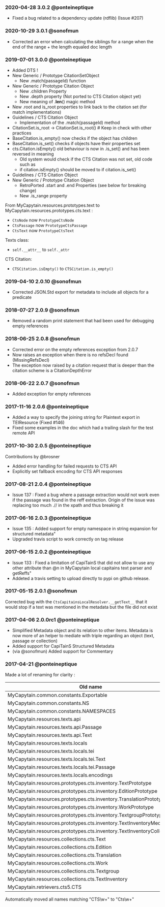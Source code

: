 ### 2020-04-28 3.0.2 @ponteineptique

- Fixed a bug related to a dependency update (rdflib) (Issue #207) 

### 2020-10-29 3.0.1 @sonofmun

- Corrected an error when calculating the siblings for a range when the end of the range + the length equaled doc length

### 2019-07-01 3.0.0 @ponteineptique

- Added DTS !
- New Generic / Prototype CitationSetObject
    - New .match(passageId) function
- New Generic / Prototype Citation Object
    - New .children Property
    - New .depth property (Not ported to CTS Citation object yet)
    - New meaning of .__len__() magic method
- New .root and is_root properties to link back to the citation set (for match implementations)
- Guidelines / CTS Citation Object
    - Implementation of the .match(passageId) method
- CitationSet.is_root -> CitationSet.is_root() # Keep in check with other practices
- BaseCitation.is_empty() now checks if the object has children
- BaseCitation.is_set() checks if objects have their properties set
- cts.Citation.isEmpty() old behaviour is now in .is_set() and has been reversed in meaning
    - Old system would check if the CTS Citation was not set, old code such as
    - if citation.isEmpty() should be moved to if citation.is_set()
- Guidelines / CTS Citation Object
- New Generic / Prototype Citation Object
    - RetroPorted .start and .end Properties (see below for breaking change)
    - New .is_range property

From MyCapytain.resources.prototypes.text to MyCapytain.resources.prototypes.cts.text :

- `CtsNode` now `PrototypeCtsNode`
- `CtsPassage` now `PrototypeCtsPassage`
- `CtsText` now `PrototypeCtsText`

Texts class:
- `self.__attr__` to `self._attr`

CTS Citation:
- `CTSCitation.isEmpty()` to `CTSCitation.is_empty()`

### 2019-04-10 2.0.10 @sonofmun

- Corrected JSON.Std export for metadata to include all objects for a predicate

### 2018-07-27 2.0.9 @sonofmun

 - Removed a random print statement that had been used for debugging empty references

### 2018-06-25 2.0.8 @sonofmun

- Corrected error on the empty references exception from 2.0.7
- Now raises an exception when there is no refsDecl found (MissingRefsDecl)
- The exception now raised by a citation request that is deeper than the citation scheme is a CitationDepthError

### 2018-06-22 2.0.7 @sonofmun

- Added exception for empty references

### 2017-11-16 2.0.6 @ponteineptique

- Added a way to specify the joining string for Plaintext export in TEIResource (Fixed #146)
- Fixed some examples in the doc which had a trailing slash for the test remote API

### 2017-10-30 2.0.5 @ponteineptique

Contributions by @brosner

- Added error handling for failed requests to CTS API
- Explicitly set fallback encoding for CTS API responses

### 2017-08-21 2.0.4 @ponteineptique

- Issue 137 : Fixed a bug where a passage extraction would not work even if the passage was found in the reff extraction. Origin of the issue was replacing too much .// in the xpath and thus breaking it

### 2017-06-16 2.0.3 @ponteineptique

- Issue 135 : Added support for empty namespace in string expansion for structured metadata"
- Upgraded travis script to work correctly on tag release

### 2017-06-15 2.0.2 @ponteineptique

- Issue 133 : Fixed a limitation of CapiTainS that did not allow to use any other attribute than @n in MyCapytain local capitains text parser and getReffs"
- Addeted a travis setting to upload directly to pypi on github release.

### 2017-05-15 2.0.1 @sonofmun

Corrected bug with the `CtsCapitainsLocalResolver.__getText__` that it would stop if a text was mentioned in the metadata but the file did not exist

### 2017-04-06 2.0.0rc1 @ponteineptique

- Simplified Metadata object and its relation to other items. Metadata is now more of an helper to mediate with triple regarding an object (text, passage or collection)
- Added support for CapiTainS Structured Metadata
- (via @sonofmun) Added support for Commentary

### 2017-04-21 @ponteineptique

Made a lot of renaming for clarity :

| Old name | New name |
|--------------|---------------|
| MyCapytain.common.constants.Exportable | MyCapytain.common.base.Exportable | 
| MyCapytain.common.constants.NS | MyCapytain.common.constants.XPATH_NAMESPACES |
| MyCapytain.common.constants.NAMESPACES | MyCapytain.common.constants.RDF_NAMESPACES |
| MyCapytain.resources.texts.api | MyCapytain.resources.texts.remote |
| MyCapytain.resources.texts.api.Passage | MyCapytain.resources.texts.remote.cts.CtsPassage |
| MyCapytain.resources.texts.api.Text | MyCapytain.resources.texts.remote.cts.CtsText |
| MyCapytain.resources.texts.locals | MyCapytain.resources.texts.local |
| MyCapytain.resources.texts.locals.tei | MyCapytain.resources.texts.local.capitains.cts |
| MyCapytain.resources.texts.locals.tei.Text | MyCapytain.resources.texts.local.capitains.cts.CapitainsCtsText |
| MyCapytain.resources.texts.locals.tei.Passage | MyCapytain.resources.texts.local.capitains.cts.CapitainsCtsPassage |
| MyCapytain.resources.texts.locals.encodings | MyCapytain.resources.texts.base.tei |
| MyCapytain.resources.prototypes.cts.inventory.TextPrototype | MyCapytain.resources.prototypes.cts.inventory.CtsTextMetadata |
| MyCapytain.resources.prototypes.cts.inventory.EditionPrototype | MyCapytain.resources.prototypes.cts.inventory.CtsEditionMetadata |
| MyCapytain.resources.prototypes.cts.inventory.TranslationPrototype | MyCapytain.resources.prototypes.cts.inventory.CtsTranslationMetadata |
| MyCapytain.resources.prototypes.cts.inventory.WorkPrototype | MyCapytain.resources.prototypes.cts.inventory.CtsWorkMetadata |
| MyCapytain.resources.prototypes.cts.inventory.TextgroupPrototype | MyCapytain.resources.prototypes.cts.inventory.CtsTextgroupMetadata |
| MyCapytain.resources.prototypes.cts.inventory.TextInventoryMedata | MyCapytain.resources.prototypes.cts.inventory.CtsTextInventoryMetadata |
| MyCapytain.resources.prototypes.cts.inventory.TextInventoryCollection | MyCapytain.resources.prototypes.cts.inventory.CtsTextInventoryCollection |
| MyCapytain.resources.collections.cts.Text | MyCapytain.resources.collections.cts.inventory.XmlCtsTextMetadata |
| MyCapytain.resources.collections.cts.Edition | MyCapytain.resources.collections.cts.inventory.XmlCtsEditionMetadata |
| MyCapytain.resources.collections.cts.Translation | MyCapytain.resources.collections.cts.inventory.XmlCtsTranslationMetadata |
| MyCapytain.resources.collections.cts.Work | MyCapytain.resources.collections.cts.inventory.XmlCtsWorkMetadata |
| MyCapytain.resources.collections.cts.Textgroup | MyCapytain.resources.collections.cts.inventory.XmlCtsTextgroupMetadata |
| MyCapytain.resources.collections.cts.TextInventory | MyCapytain.resources.collections.cts.inventory.XmlCtsTextInventoryMetadata |
| MyCapytain.retrievers.cts5.CTS | MyCapytain.retrievers.cts5.HttpCtsRetriever |

Automatically moved all names matching "CTS\w+" to "Cts\w+"
